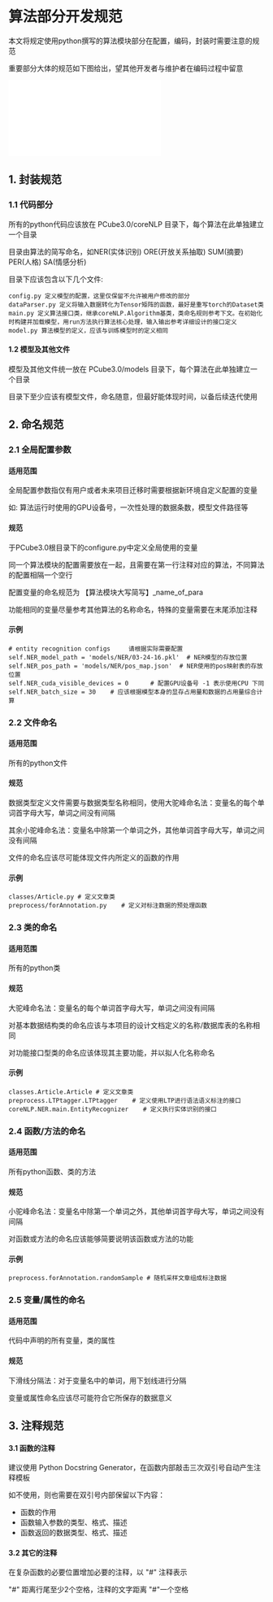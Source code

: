 <!--
 * @Author: your name
 * @Date: 2021-04-07 14:36:43
 * @LastEditTime: 2021-04-07 16:41:54
 * @LastEditors: Please set LastEditors
 * @Description: In User Settings Edit
 * @FilePath: /PCube3.0/文档/开发规范相关/算法模块开发规范.md
-->
# 算法部分开发规范
本文将规定使用python撰写的算法模块部分在配置，编码，封装时需要注意的规范

重要部分大体的规范如下图给出，望其他开发者与维护者在编码过程中留意

![算法部分开发规范](算法模块开发规范.md)

## 1. 封装规范
### 1.1 代码部分
所有的python代码应该放在 PCube3.0/coreNLP 目录下，每个算法在此单独建立一个目录

目录由算法的简写命名，如NER(实体识别) ORE(开放关系抽取) SUM(摘要) PER(人格) SA(情感分析)

目录下应该包含以下几个文件:
```
config.py 定义模型的配置，这里仅保留不允许被用户修改的部分
dataParser.py 定义将输入数据转化为Tensor矩阵的函数，最好是重写torch的Dataset类
main.py 定义算法接口类，继承coreNLP.Algorithm基类，类命名规则参考下文。在初始化时构建并加载模型，用run方法执行算法核心处理，输入输出参考详细设计的接口定义
model.py 算法模型的定义，应该与训练模型时的定义相同
```

#### 1.2 模型及其他文件
模型及其他文件统一放在 PCube3.0/models 目录下，每个算法在此单独建立一个目录

目录下至少应该有模型文件，命名随意，但最好能体现时间，以备后续迭代使用

## 2. 命名规范
### 2.1 全局配置参数
#### 适用范围
全局配置参数指仅有用户或者未来项目迁移时需要根据新环境自定义配置的变量

如: 算法运行时使用的GPU设备号，一次性处理的数据条数，模型文件路径等

#### 规范 
于PCube3.0根目录下的configure.py中定义全局使用的变量

同一个算法模块的配置需要放在一起，且需要在第一行注释对应的算法，不同算法的配置相隔一个空行

配置变量的命名规范为 【算法模块大写简写】_name_of_para

功能相同的变量尽量参考其他算法的名称命名，特殊的变量需要在末尾添加注释

#### 示例
```
# entity recognition configs     请根据实际需要配置
self.NER_model_path = 'models/NER/03-24-16.pkl'  # NER模型的存放位置
self.NER_pos_path = 'models/NER/pos_map.json'  # NER使用的pos映射表的存放位置
self.NER_cuda_visible_devices = 0      # 配置GPU设备号 -1 表示使用CPU 下同
self.NER_batch_size = 30    # 应该根据模型本身的显存占用量和数据的占用量综合计算
```

### 2.2 文件命名
#### 适用范围
所有的python文件
#### 规范 
数据类型定义文件需要与数据类型名称相同，使用大驼峰命名法：变量名的每个单词首字母大写，单词之间没有间隔

其余小驼峰命名法：变量名中除第一个单词之外，其他单词首字母大写，单词之间没有间隔

文件的命名应该尽可能体现文件内所定义的函数的作用
#### 示例
```
classes/Article.py # 定义文章类
preprocess/forAnnotation.py    # 定义对标注数据的预处理函数
```

### 2.3 类的命名
#### 适用范围
所有的python类
#### 规范 
大驼峰命名法：变量名的每个单词首字母大写，单词之间没有间隔

对基本数据结构类的命名应该与本项目的设计文档定义的名称/数据库表的名称相同

对功能接口型类的命名应该体现其主要功能，并以拟人化名称命名
#### 示例
```
classes.Article.Article # 定义文章类
preprocess.LTPtagger.LTPtagger    # 定义使用LTP进行语法语义标注的接口
coreNLP.NER.main.EntityRecognizer    # 定义执行实体识别的接口
```

### 2.4 函数/方法的命名
#### 适用范围
所有python函数、类的方法
#### 规范 
小驼峰命名法：变量名中除第一个单词之外，其他单词首字母大写，单词之间没有间隔

对函数或方法的命名应该能够简要说明该函数或方法的功能
#### 示例
```
preprocess.forAnnotation.randomSample # 随机采样文章组成标注数据
```

### 2.5 变量/属性的命名
#### 适用范围
代码中声明的所有变量，类的属性
#### 规范 
下滑线分隔法：对于变量名中的单词，用下划线进行分隔

变量或属性命名应该尽可能符合它所保存的数据意义

## 3. 注释规范
#### 3.1 函数的注释
建议使用 Python Docstring Generator，在函数内部敲击三次双引号自动产生注释模板

如不使用，则也需要在双引号内部保留以下内容：

- 函数的作用
- 函数输入参数的类型、格式、描述
- 函数返回的数据类型、格式、描述

#### 3.2 其它的注释
在复杂函数的必要位置增加必要的注释，以 "#" 注释表示

"#" 距离行尾至少2个空格，注释的文字距离 "#"一个空格